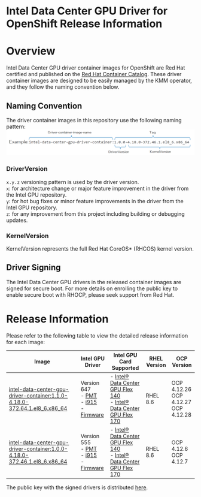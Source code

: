 # Intel Data Center GPU Driver for OpenShift Release Information

# Overview
Intel Data Center GPU driver container images for OpenShift are Red Hat certified and published on the [Red Hat Container Catalog](https://catalog.redhat.com/software/containers/intel/intel-data-center-gpu-driver-container/6495ee55c8b2461e35fb8264). These driver container images are designed to be easily managed by the KMM operator, and they follow the naming convention below.

## Naming Convention
The driver container images in this repository use the following naming pattern:
![driver container image naming pattern](/release/driver-name.png)

### DriverVersion 
`x.y.z` versioning pattern is used by the driver version.  
`x`: for architecture change or major feature improvement in the driver from the Intel GPU repository.   
`y`: for hot bug fixes or minor feature improvements in the driver from the Intel GPU repository.  
`z`: for any improvement from this project including building or debugging updates.  
### KernelVersion 
KernelVersion represents the full Red Hat CoreOS* (RHCOS) kernel version.

## Driver Signing
The Intel Data Center GPU drivers in the released container images are signed for secure boot. For more details on enrolling the public key to enable secure boot with RHOCP, please seek support from Red Hat.

# Release Information 
Please refer to the following table to view the detailed release information for each image:

| Image | Intel GPU Driver | Intel GPU Card Supported | RHEL Version | OCP Version |
| ------------- |------------- | ------------------ | ------------- | ------------- |
|[intel-data-center-gpu-driver-container:1.1.0-4.18.0-372.64.1.el8_6.x86_64](https://catalog.redhat.com/software/containers/intel/intel-data-center-gpu-driver-container/6495ee55c8b2461e35fb8264?tag=1.1.0-4.18.0-372.64.1.el8_6.x86_64) | Version 647 <br />- [PMT](https://github.com/intel-gpu/intel-gpu-pmt-backports/tree/23WW28.5_647.21_MAIN) <br />- [i915](https://github.com/intel-gpu/intel-gpu-i915-backports/tree/RHEL88_23WW28.5_647.21_23.5.19_230406.22) <br />- [Firmware](https://github.com/intel-gpu/intel-gpu-firmware/tree/23WW28.5_647.21) | - [Intel® Data Center GPU Flex 140](https://www.intel.com/content/www/us/en/products/sku/230020/intel-data-center-gpu-flex-140/specifications.html) <br />- [Intel® Data Center GPU Flex 170](https://www.intel.com/content/www/us/en/products/sku/230019/intel-data-center-gpu-flex-170/specifications.html) | RHEL 8.6 | OCP 4.12.26 <br /> OCP 4.12.27 <br /> OCP 4.12.28 |
|[intel-data-center-gpu-driver-container:1.0.0-4.18.0-372.46.1.el8_6.x86_64](https://catalog.redhat.com/software/containers/intel/intel-data-center-gpu-driver-container/6495ee55c8b2461e35fb8264?tag=1.0.0-4.18.0-372.46.1.el8_6.x86_64&push_date=1687547472450) | Version 555 <br />- [PMT](https://github.com/intel-gpu/intel-gpu-pmt-backports/tree/23WW06.5_555_MAIN) <br />- [i915](https://github.com/intel-gpu/intel-gpu-i915-backports/tree/RHEL86_23WW6.5_555_6469.0.3_221221.3) <br />- [Firmware](https://github.com/intel-gpu/intel-gpu-firmware/tree/23WW06.5_555) | - [Intel® Data Center GPU Flex 140](https://www.intel.com/content/www/us/en/products/sku/230020/intel-data-center-gpu-flex-140/specifications.html) <br />- [Intel® Data Center GPU Flex 170](https://www.intel.com/content/www/us/en/products/sku/230019/intel-data-center-gpu-flex-170/specifications.html) | RHEL 8.6 | OCP 4.12.6 <br /> OCP 4.12.7 |

The public key with the signed drivers is distributed [here](/release/dgpu_driver_public_key.der).
